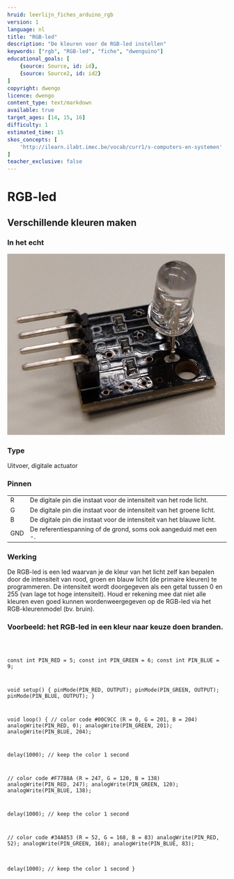 ```yaml
---
hruid: leerlijn_fiches_arduino_rgb
version: 1
language: nl
title: "RGB-led"
description: "De kleuren voor de RGB-led instellen"
keywords: ["rgb", "RGB-led", "fiche", "dwenguino"]
educational_goals: [
    {source: Source, id: id}, 
    {source: Source2, id: id2}
]
copyright: dwengo
licence: dwengo
content_type: text/markdown
available: true
target_ages: [14, 15, 16]
difficulty: 1
estimated_time: 15
skos_concepts: [
    'http://ilearn.ilabt.imec.be/vocab/curr1/s-computers-en-systemen'
]
teacher_exclusive: false
---
```


<div class="dwengo_content fiche">
    <h1 class="title">RGB-led</h1>
    <h2 class="subtitle">Verschillende kleuren maken</h2>
    <div class="items">
        <div class="info_item item">
            <h3 class="info_item_title">In het echt</h3>
            <p class="info_item_content">
                <img src="img/rgb.png" alt="Een afbeelding van de rgb-led." title="Een afbeelding van de rgb-led."></img>
            </p>
        </div>
        <div class="info_item item">
            <h3 class="info_item_title">Type</h3>
            <p class="info_item_content">
                Uitvoer, digitale actuator 
            </p>
        </div>
        <div class="info_item item">
            <h3 class="info_item_title">Pinnen</h3>
            <p class="info_item_content">
                <table>
                    <tr><td>R</td><td>De digitale pin die instaat voor de intensiteit van het rode licht.</td></tr>
                    <tr><td>G</td><td>De digitale pin die instaat voor de intensiteit van het groene licht.</td></tr>
                    <tr><td>B</td><td>De digitale pin die instaat voor de intensiteit van het blauwe licht.</td></tr>
                    <tr><td>GND</td><td>De referentiespanning of de grond, soms ook aangeduid met een -.</td></tr>
                </table>
            </p>
        </div>
        <div class="info_item item">
            <h3 class="info_item_title">Werking</h3>
            <p class="info_item_content">
                De RGB-led is een led waarvan je de kleur van het licht zelf kan bepalen door de intensiteit van rood, groen en blauw licht (de primaire kleuren) te programmeren. De intensiteit wordt doorgegeven als een getal tussen 0 en 255 (van lage tot hoge intensiteit). Houd er rekening mee dat niet alle kleuren even goed kunnen wordenweergegeven op de RGB-led via het RGB-kleurenmodel (bv. bruin).
            </p>
        </div>
        <div class="example_item item">
            <h3 class="example_item_title">Voorbeeld: het RGB-led in een kleur naar keuze doen branden.</h3>
            <p class="example_item_content">
<pre>
<code class="language-cpp">
    
const int PIN_RED   = 5;
const int PIN_GREEN = 6;
const int PIN_BLUE  = 9;

void setup() {
  pinMode(PIN_RED,   OUTPUT);
  pinMode(PIN_GREEN, OUTPUT);
  pinMode(PIN_BLUE,  OUTPUT);
}

void loop() {
  // color code #00C9CC (R = 0,   G = 201, B = 204)
  analogWrite(PIN_RED,   0);
  analogWrite(PIN_GREEN, 201);
  analogWrite(PIN_BLUE,  204);

  delay(1000); // keep the color 1 second

  // color code #F7788A (R = 247, G = 120, B = 138)
  analogWrite(PIN_RED,   247);
  analogWrite(PIN_GREEN, 120);
  analogWrite(PIN_BLUE,  138);

  delay(1000); // keep the color 1 second

  // color code #34A853 (R = 52,  G = 168, B = 83)
  analogWrite(PIN_RED,   52);
  analogWrite(PIN_GREEN, 168);
  analogWrite(PIN_BLUE,  83);

  delay(1000); // keep the color 1 second
}
</code>
</pre> 
            </p>
        </div>
    </div>
</div>



